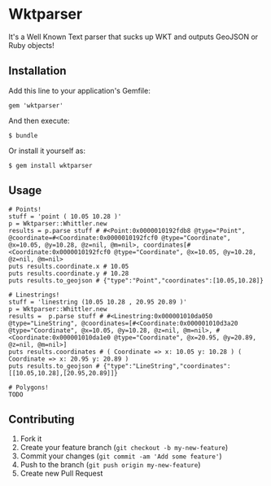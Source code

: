 # Wktparser

It's a Well Known Text parser that sucks up WKT and outputs GeoJSON or Ruby
objects!

## Installation

Add this line to your application's Gemfile:

    gem 'wktparser'

And then execute:

    $ bundle

Or install it yourself as:

    $ gem install wktparser

## Usage

    # Points!
    stuff = 'point ( 10.05 10.28 )'
    p = Wktparser::Whittler.new
    results = p.parse stuff # #<Point:0x0000010192fdb8 @type="Point", @coordinate=#<Coordinate:0x0000010192fcf0 @type="Coordinate", @x=10.05, @y=10.28, @z=nil, @m=nil>, coordinates[#<Coordinate:0x0000010192fcf0 @type="Coordinate", @x=10.05, @y=10.28, @z=nil, @m=nil>
    puts results.coordinate.x # 10.05
    puts results.coordinate.y # 10.28
    puts results.to_geojson # {"type":"Point","coordinates":[10.05,10.28]}

    # Linestrings!
    stuff = 'linestring (10.05 10.28 , 20.95 20.89 )'
    p = Wktparser::Whittler.new
    results =  p.parse stuff # #<Linestring:0x000001010da050 @type="LineString", @coordinates=[#<Coordinate:0x000001010d3a20 @type="Coordinate", @x=10.05, @y=10.28, @z=nil, @m=nil>, #<Coordinate:0x000001010da1e0 @type="Coordinate", @x=20.95, @y=20.89, @z=nil, @m=nil>]
    puts results.coordinates # ( Coordinate => x: 10.05 y: 10.28 ) ( Coordinate => x: 20.95 y: 20.89 )
    puts results.to_geojson # {"type":"LineString","coordinates":[[10.05,10.28],[20.95,20.89]]}

    # Polygons!
    TODO

## Contributing

1. Fork it
2. Create your feature branch (`git checkout -b my-new-feature`)
3. Commit your changes (`git commit -am 'Add some feature'`)
4. Push to the branch (`git push origin my-new-feature`)
5. Create new Pull Request
